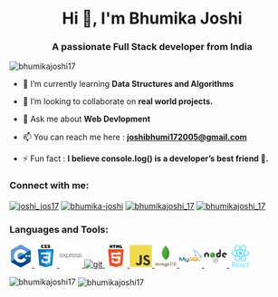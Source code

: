 <h1 align="center">Hi 👋, I'm Bhumika Joshi</h1>
<h3 align="center">A passionate Full Stack developer from India</h3>

<p align="left"> <img src="https://komarev.com/ghpvc/?username=bhumikajoshi17&label=Profile%20views&color=0e75b6&style=flat" alt="bhumikajoshi17" /> </p>

- 🌱 I’m currently learning **Data Structures and Algorithms**

- 👯 I’m looking to collaborate on **real world projects.**

- 💬 Ask me about **Web Devlopment**

- 📫 You can reach me here : **joshibhumi172005@gmail.com**

- ⚡ Fun fact : **I believe console.log() is a developer’s best friend 🖤.**

<h3 align="left">Connect with me:</h3>
<p align="left">
<a href="https://twitter.com/joshi_jos17" target="blank"><img align="center" src="https://raw.githubusercontent.com/rahuldkjain/github-profile-readme-generator/master/src/images/icons/Social/twitter.svg" alt="joshi_jos17" height="30" width="40" /></a>
<a href="https://www.linkedin.com/in/bhumika-joshi-7819882b8" target="blank"><img align="center" src="https://raw.githubusercontent.com/rahuldkjain/github-profile-readme-generator/master/src/images/icons/Social/linked-in-alt.svg" alt="bhumika-joshi" height="30" width="40" /></a>
<a href="https://instagram.com/bhumikajoshi_17" target="blank"><img align="center" src="https://raw.githubusercontent.com/rahuldkjain/github-profile-readme-generator/master/src/images/icons/Social/instagram.svg" alt="bhumikajoshi_17" height="30" width="40" /></a>
<a href="https://www.leetcode.com/bhumikajoshi_17" target="blank"><img align="center" src="https://raw.githubusercontent.com/rahuldkjain/github-profile-readme-generator/master/src/images/icons/Social/leet-code.svg" alt="bhumikajoshi_17" height="30" width="40" /></a>
</p>

<h3 align="left">Languages and Tools:</h3>
<p align="left"> <a href="https://www.w3schools.com/cpp/" target="_blank" rel="noreferrer"> <img src="https://raw.githubusercontent.com/devicons/devicon/master/icons/cplusplus/cplusplus-original.svg" alt="cplusplus" width="40" height="40"/> </a> <a href="https://www.w3schools.com/css/" target="_blank" rel="noreferrer"> <img src="https://raw.githubusercontent.com/devicons/devicon/master/icons/css3/css3-original-wordmark.svg" alt="css3" width="40" height="40"/> </a> <a href="https://expressjs.com" target="_blank" rel="noreferrer"> <img src="https://raw.githubusercontent.com/devicons/devicon/master/icons/express/express-original-wordmark.svg" alt="express" width="40" height="40"/> </a> <a href="https://git-scm.com/" target="_blank" rel="noreferrer"> <img src="https://www.vectorlogo.zone/logos/git-scm/git-scm-icon.svg" alt="git" width="40" height="40"/> </a> <a href="https://www.w3.org/html/" target="_blank" rel="noreferrer"> <img src="https://raw.githubusercontent.com/devicons/devicon/master/icons/html5/html5-original-wordmark.svg" alt="html5" width="40" height="40"/> </a> <a href="https://developer.mozilla.org/en-US/docs/Web/JavaScript" target="_blank" rel="noreferrer"> <img src="https://raw.githubusercontent.com/devicons/devicon/master/icons/javascript/javascript-original.svg" alt="javascript" width="40" height="40"/> </a> <a href="https://www.mongodb.com/" target="_blank" rel="noreferrer"> <img src="https://raw.githubusercontent.com/devicons/devicon/master/icons/mongodb/mongodb-original-wordmark.svg" alt="mongodb" width="40" height="40"/> </a> <a href="https://www.mysql.com/" target="_blank" rel="noreferrer"> <img src="https://raw.githubusercontent.com/devicons/devicon/master/icons/mysql/mysql-original-wordmark.svg" alt="mysql" width="40" height="40"/> </a> <a href="https://nodejs.org" target="_blank" rel="noreferrer"> <img src="https://raw.githubusercontent.com/devicons/devicon/master/icons/nodejs/nodejs-original-wordmark.svg" alt="nodejs" width="40" height="40"/> </a> <a href="https://reactjs.org/" target="_blank" rel="noreferrer"> <img src="https://raw.githubusercontent.com/devicons/devicon/master/icons/react/react-original-wordmark.svg" alt="react" width="40" height="40"/> </a> </p>

<p><img align="left" src="https://github-readme-stats.vercel.app/api/top-langs?username=bhumikajoshi17&show_icons=true&locale=en&layout=compact" alt="bhumikajoshi17" /></p>

<p>&nbsp;<img align="center" src="https://github-readme-stats.vercel.app/api?username=bhumikajoshi17&show_icons=true&locale=en" alt="bhumikajoshi17" /></p>
